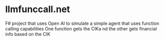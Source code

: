# llmfunccall.net
F# project that uses Open AI to simulate a simple agent that uses function calling capabilities
One function gets the CIKa nd the other gets financial info based on the CIK
